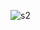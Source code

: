 ![s2](https://github.com/dyshko-taras/tma_Street-tennis/assets/105309805/d074e9e8-04d8-47cd-ba8e-85fc732614a0)
